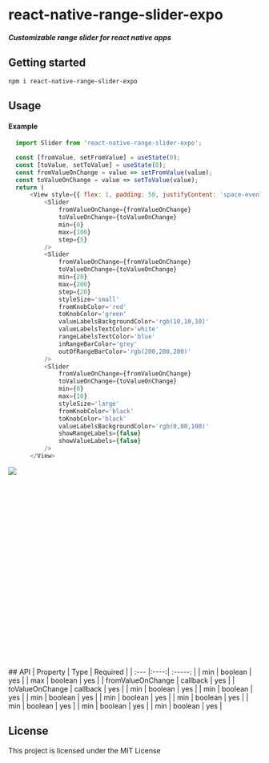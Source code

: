# react-native-range-slider-expo
##### Customizable range slider for react native apps

## Getting started
`npm i react-native-range-slider-expo`

## Usage
#### Example
```javascript
  import Slider from 'react-native-range-slider-expo';
```
```javascript
  const [fromValue, setFromValue] = useState(0);
  const [toValue, setToValue] = useState(0);
  const fromValueOnChange = value => setFromValue(value);
  const toValueOnChange = value => setToValue(value);
  return (
      <View style={{ flex: 1, padding: 50, justifyContent: 'space-evenly' }}>
          <Slider 
              fromValueOnChange={fromValueOnChange} 
              toValueOnChange={toValueOnChange}
              min={0}
              max={100}
              step={5}
          />
          <Slider  
              fromValueOnChange={fromValueOnChange} 
              toValueOnChange={toValueOnChange}
              min={20}
              max={200}
              step={20}
              styleSize='small'
              fromKnobColor='red'
              toKnobColor='green'
              valueLabelsBackgroundColor='rgb(10,10,10)'
              valueLabelsTextColor='white'
              rangeLabelsTextColor='blue'
              inRangeBarColor='grey'
              outOfRangeBarColor='rgb(200,200,200)'
          />
          <Slider  
              fromValueOnChange={fromValueOnChange} 
              toValueOnChange={toValueOnChange}
              min={0}
              max={10}
              styleSize='large'
              fromKnobColor='black'
              toKnobColor='black'
              valueLabelsBackgroundColor='rgb(0,80,100)'
              showRangeLabels={false}
              showValueLabels={false}
          />
      </View>
```
<div style="height:400px;width:200px">
  <img src="https://res.cloudinary.com/dexts7jfo/image/upload/v1594658429/react-native-range-slider-expo_image_lgqmu2.png"/>
</div>
## API
| Property | Type | Required | 
| :---     |:----:|  :-----: | 
| min | boolean | yes |
| max | boolean | yes |
| fromValueOnChange | callback | yes |
| toValueOnChange | callback | yes |
| min | boolean | yes |
| min | boolean | yes |
| min | boolean | yes |
| min | boolean | yes |
| min | boolean | yes |
| min | boolean | yes |
| min | boolean | yes |
| min | boolean | yes |



## License
This project is licensed under the MIT License

